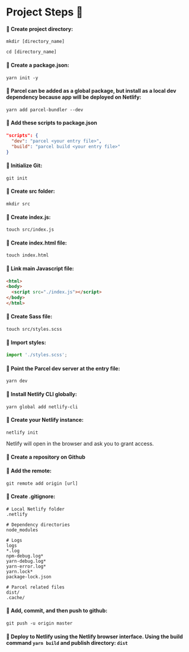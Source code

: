 # Project Steps :thinking:

#### :key: Create project directory:

`mkdir [directory_name]`

`cd [directory_name]`

#### :key: Create a package.json:

`yarn init -y`

#### :key: Parcel can be added as a global package, but install as a local dev dependency because app will be deployed on Netlify:

`yarn add parcel-bundler --dev`

#### :key: Add these scripts to package.json

```json
"scripts": {
  "dev": "parcel <your entry file>",
  "build": "parcel build <your entry file>"
}
```

#### :key: Initialize Git:
`git init`

#### :key: Create src folder:
`mkdir src`

#### :key: Create index.js:
`touch src/index.js`

#### :key: Create index.html file:
`touch index.html`

#### :key: Link main Javascript file:
```html
<html>
<body>
  <script src="./index.js"></script>
</body>
</html>
```

#### :key: Create Sass file:
`touch src/styles.scss`

#### :key: Import styles:
```javascript
import './styles.scss';
```

#### :key: Point the Parcel dev server at the entry file:
`yarn dev`

#### :key: Install Netlify CLI globally:
`yarn global add netlify-cli`

#### :key: Create your Netlify instance:
`netlify init`

Netlify will open in the browser and ask you to grant access.

#### :key: Create a repository on Github

#### :key: Add the remote:
`git remote add origin [url]`

#### :key: Create .gitignore:

```
# Local Netlify folder
.netlify

# Dependency directories
node_modules
  
# Logs
logs
*.log
npm-debug.log*
yarn-debug.log*
yarn-error.log*
yarn.lock*
package-lock.json

# Parcel related files
dist/
.cache/
```

#### :key: Add, commit, and then push to github:

`git push -u origin master`

#### :key: Deploy to Netlify using the Netlify browser interface.  Using the build command `yarn build` and publish directory: `dist`





